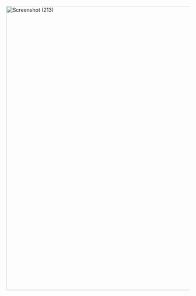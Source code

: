 <img width="1537" height="779" alt="Screenshot (213)" src="https://github.com/user-attachments/assets/1ca62422-cccc-4774-a5cf-073874c34bc4" />
